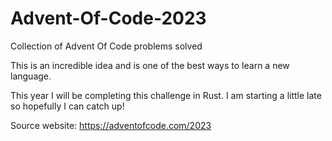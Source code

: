 # Advent-Of-Code-2023
Collection of Advent Of Code problems solved

This is an incredible idea and is one of the best ways to learn a new language.

This year I will be completing this challenge in Rust. I am starting a little late so hopefully I can catch up!

Source website: https://adventofcode.com/2023
